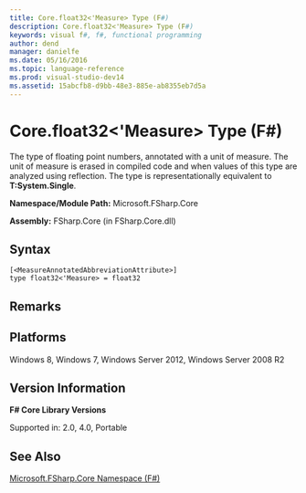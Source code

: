 ```yaml
---
title: Core.float32<'Measure> Type (F#)
description: Core.float32<'Measure> Type (F#)
keywords: visual f#, f#, functional programming
author: dend
manager: danielfe
ms.date: 05/16/2016
ms.topic: language-reference
ms.prod: visual-studio-dev14
ms.assetid: 15abcfb8-d9bb-48e3-885e-ab8355eb7d5a 
---
```


# Core.float32<'Measure> Type (F#)

The type of floating point numbers, annotated with a unit of measure. The unit of measure is erased in compiled code and when values of this type are analyzed using reflection. The type is representationally equivalent to **T:System.Single**.

**Namespace/Module Path:** Microsoft.FSharp.Core

**Assembly:** FSharp.Core (in FSharp.Core.dll)


## Syntax

```
[<MeasureAnnotatedAbbreviationAttribute>]
type float32<'Measure> = float32
```

## Remarks

## Platforms
Windows 8, Windows 7, Windows Server 2012, Windows Server 2008 R2


## Version Information
**F# Core Library Versions**

Supported in: 2.0, 4.0, Portable




## See Also
[Microsoft.FSharp.Core Namespace &#40;F&#35;&#41;](Microsoft.FSharp.Core-Namespace-%5BFSharp%5D.md)

